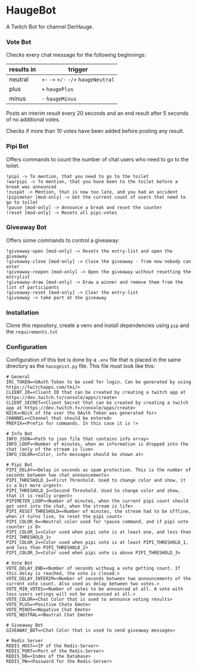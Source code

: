 # HaugeBot
A Twitch Bot for channel DerHauge. 

### Vote Bot

Checks every chat message for the following beginnings:

results in | trigger
--- | ---
neutral | `+-` `-+` `+/-` `-/+` `haugeNeutral`  
plus | `+` `haugePlus`  
minus | `-` `haugeMinus`  

Posts an interim result every 20 seconds and an end result after 5 seconds of no additional votes.

Checks if more than 10 votes have been added before posting any result.


### Pipi Bot

Offers commands to count the number of chat users who need to go to the toilet.

    !pipi -> To mention, that you need to go to the toilet
    !warpipi -> To mention, that you have been to the toilet before a break was announced
    !zuspät -> Mention, that is now too late, and you had an accident
    !pipimeter [mod-only] -> Get the current count of users that need to go to toilet
    !pause [mod-only] -> Announce a break and reset the counter
    !reset [mod-only] -> Resets all pipi-votes
    
### Giveaway Bot

Offers some commands to control a giveaway:

    !giveaway-open [mod-only] -> Resets the entry-list and open the giveaway
    !giveaway-close [mod-only] -> Close the giveaway - from now nobody can enter
    !giveaway-reopen [mod-only] -> Open the giveaway without resetting the entrylist
    !giveaway-draw [mod-only] -> Draw a winner and remove them from the list of participants
    !giveaway-reset [mod-only] -> Clear the entry-list
    !giveaway -> take part at the giveaway


### Installation

Clone this repository, create a venv and install dependencies using `pip` and the `requirements.txt`


### Configuration

Configuration of this bot is done by a `.env` file that is placed in the same directory 
as the `hausgeist.py` file. This file must look like this:

    # General
    IRC_TOKEN=<OAuth Token to be used for login. Can be generated by using https://twitchapps.com/tmi/>
    CLIENT_ID=<Client ID that can be created by creating a twitch app at https://dev.twitch.tv/console/apps/create>
    CLIENT_SECRET=<Client Secret that can be created by creating a twitch app at https://dev.twitch.tv/console/apps/create>
    NICK=<Nick of the user the OAuth Token was generated for>
    CHANNEL=<Channel that should be entered>
    PREFIX=<Prefix for commands. In this case it is !>
    
    # Info Bot
    INFO_JSON=<Path to json file that contains info array>
    INFO_LOOP=<Number of minutes, when an information is dropped into the chat (only of the stream is live>
    INFO_COLOR=<Color, info messages should be shown at>
    
    # Pipi Bot
    PIPI_DELAY=<Delay in seconds as spam protection. This is the number of seconds between two chat announcements>
    PIPI_THRESHOLD_1=<First Threshold. Used to change color and show, it is a bit more urgent>
    PIPI_THRESHOLD_2=<Second Threshold. Used to change color and show, that it is really urgent>
    PIPIMETER_LOOP=<Number of minutes, when the current pipi count should get sent into the chat, when the stream is life>
    PIPI_RESET_THRESHOLD=<Number of minutes, the stream had to be offline, when it turns live, to reset the pipi count>
    PIPI_COLOR_0=<Neutral color used for !pause command, and if pipi vote counter is 0>
    PIPI_COLOR_1=<Color used when pipi vote is at least one, and less than PIPI_THRESHOLD_1>
    PIPI_COLOR_2=<Color used when pipi vote is at least PIPI_THRESHOLD_1, and less than PIPI_THRESHOLD_2>
    PIPI_COLOR_3=<Color used when pipi vote is above PIPI_THRESHOLD_3>
    
    # Vote Bot
    VOTE_DELAY_END=<Number of seconds withoug a vote getting count. If this delay is reached, the vote is closed.>
    VOTE_DELAY_INTERIM=<Number of seconds between two announcements of the current vote count. Also used as delay between two votes.>
    VOTE_MIN_VOTES=<Number of votes to be announced at all. A vote with less users votings will not be announced at all.>
    VOTE_COLOR=<Chat Color that is used to announce voting results>
    VOTE_PLUS=<Positive Chate Emote>
    VOTE_MINUS=<Negative Chat Emote>
    VOTE_NEUTRAL=<Neutral Chat Emote>
    
    # Giveaway Bot
    GIVEAWAY_BOT=<Chat Color that is used to send giveaway messages>
    
    # Redis Server
    REDIS_HOST=<IP of the Redis-Server>
    REDIS_PORT=<Port of the Redis-Server>
    REDIS_DB=<Index of the Database>
    REDIS_PW=<Password for the Redis-Server>

